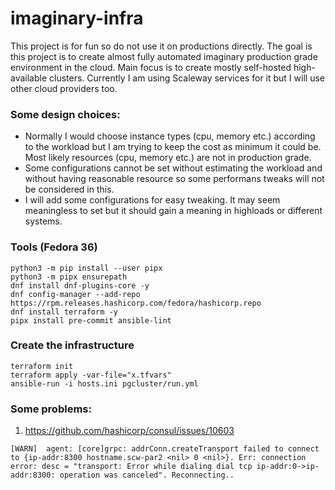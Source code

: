 # imaginary-infra

This project is for fun so do not use it on productions directly. The goal is this project is to create almost fully automated imaginary production grade environment in the cloud. Main focus is to create mostly self-hosted high-available clusters. Currently I am using Scaleway services for it but I will use other cloud providers too.

### Some design choices:

* Normally I would choose instance types (cpu, memory etc.) according to the workload but I am trying to keep the cost as minimum it could be. Most likely resources (cpu, memory etc.) are not in production grade.
* Some configurations cannot be set without estimating the workload and without having reasonable resource so some performans tweaks will not be considered in this.
* I will add some configurations for easy tweaking. It may seem meaningless to set but it should gain a meaning in highloads or different systems.

### Tools (Fedora 36)
```
python3 -m pip install --user pipx
python3 -m pipx ensurepath
dnf install dnf-plugins-core -y
dnf config-manager --add-repo https://rpm.releases.hashicorp.com/fedora/hashicorp.repo
dnf install terraform -y
pipx install pre-commit ansible-lint
```

### Create the infrastructure
```
terraform init
terraform apply -var-file="x.tfvars"
ansible-run -i hosts.ini pgcluster/run.yml
```

### Some problems:
1. https://github.com/hashicorp/consul/issues/10603
```
[WARN]  agent: [core]grpc: addrConn.createTransport failed to connect to {ip-addr:8300 hostname.scw-par2 <nil> 0 <nil>}. Err: connection error: desc = "transport: Error while dialing dial tcp ip-addr:0->ip-addr:8300: operation was canceled". Reconnecting..
```
